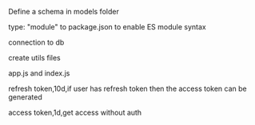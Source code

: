 Define a schema in models folder 

type: "module" to package.json to enable ES module syntax 


connection to db 

create utils files 

app.js and index.js 


refresh token,10d,if user has refresh token then the access token can be generated  

access token,1d,get access without auth 
